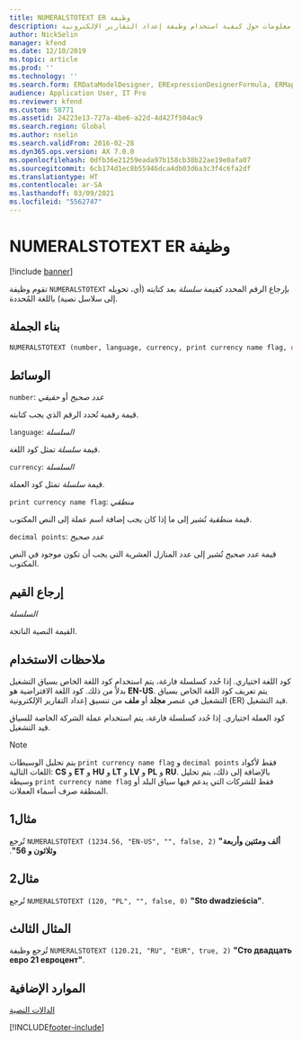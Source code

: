 ```yaml
---
title: NUMERALSTOTEXT ER وظيفة
description: يوفر هذا الموضوع معلومات حول كيفية استخدام وظيفة إعداد التقارير الإلكترونية NUMERALSTOTEXT (ER).
author: NickSelin
manager: kfend
ms.date: 12/10/2019
ms.topic: article
ms.prod: ''
ms.technology: ''
ms.search.form: ERDataModelDesigner, ERExpressionDesignerFormula, ERMappedFormatDesigner, ERModelMappingDesigner
audience: Application User, IT Pro
ms.reviewer: kfend
ms.custom: 58771
ms.assetid: 24223e13-727a-4be6-a22d-4d427f504ac9
ms.search.region: Global
ms.author: nselin
ms.search.validFrom: 2016-02-28
ms.dyn365.ops.version: AX 7.0.0
ms.openlocfilehash: 0dfb36e21259eada97b158cb38b22ae19e0afa07
ms.sourcegitcommit: 6cb174d1ec8b55946dca4db03d6a3c3f4c6fa2df
ms.translationtype: HT
ms.contentlocale: ar-SA
ms.lasthandoff: 03/09/2021
ms.locfileid: "5562747"
---
```

# <a name="numeralstotext-er-function"></a>NUMERALSTOTEXT ER وظيفة

[!include [banner](../includes/banner.md)]

تقوم وظيفة `NUMERALSTOTEXT` بإرجاع الرقم المحدد كقيمة *سلسلة* بعد كتابته (أي، تحويله إلى سلاسل نصية) باللغة المُحددة.

## <a name="syntax"></a>بناء الجملة

```vb
NUMERALSTOTEXT (number, language, currency, print currency name flag, decimal points)
```

## <a name="arguments"></a>الوسائط

`number`: *عدد صحيح* أو *حقيقي*

قيمة رقمية تُحدد الرقم الذي يجب كتابته.

`language`: *السلسلة*

قيمة *سلسلة* تمثل كود اللغة.

`currency`: *السلسلة*

قيمة *سلسلة* تمثل كود العملة.

`print currency name flag`: *منطقي*

قيمة *منطقية* تُشير إلى ما إذا كان يجب إضافة اسم عملة إلى النص المكتوب.

`decimal points`: *عدد صحيح*

قيمة *عدد صحيح* تُشير إلى عدد المنازل العشرية التي يجب أن تكون موجود في النص المكتوب.

## <a name="return-values"></a>إرجاع القيم

*السلسلة*

القيمة النصية الناتجة.

## <a name="usage-notes"></a>ملاحظات الاستخدام

كود اللغة اختياري. إذا حُدد كسلسلة فارغة، يتم استخدام كود اللغة الخاص بسياق التشغيل بدلاً من ذلك. كود اللغة الافتراضية هو **EN-US**. يتم تعريف كود اللغة الخاص بسياق التشغيل في عنصر **مجلد** أو **ملف** من تنسيق إعداد التقارير الإلكترونية (ER) قيد التشغيل.

كود العملة اختياري. إذا حُدد كسلسلة فارغة، يتم استخدام عملة الشركة الخاصة للسياق قيد التشغيل.

> [!NOTE] 
> يتم تحليل الوسيطات `print currency name flag` و `decimal points` فقط لأكواد اللغات التالية: **CS** و **ET** و **HU** و **LT** و **LV** و **PL** و **RU**. بالإضافة إلى ذلك، يتم تحليل وسيطة `print currency name flag` فقط للشركات التي يدعم فيها سياق البلد أو المنطقة صرف أسماء العملات.

## <a name="example-1"></a>مثال1

تُرجع `NUMERALSTOTEXT (1234.56, "EN-US", "", false, 2)` **"‬‏‫ألف ومئتين وأربعة وثلاثون و 56"**. 

## <a name="example-2"></a>مثال2

تُرجع `NUMERALSTOTEXT (120, "PL", "", false, 0)` **"Sto dwadzieścia"**.  

## <a name="example-3"></a>المثال الثالث

تُرجع وظيفة `NUMERALSTOTEXT (120.21, "RU", "EUR", true, 2)` **"Сто двадцать евро 21 евроцент"**. 

## <a name="additional-resources"></a>الموارد الإضافية

[الدالات النصية](er-functions-category-text.md)


[!INCLUDE[footer-include](../../../includes/footer-banner.md)]